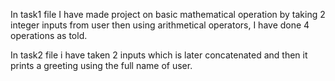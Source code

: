 In task1 file I have made project on basic mathematical operation by taking 2 integer inputs from user then using arithmetical operators, I have done 4 operations as told.

In task2 file i have taken 2 inputs which is later concatenated and then it prints a greeting using the full name of user.

